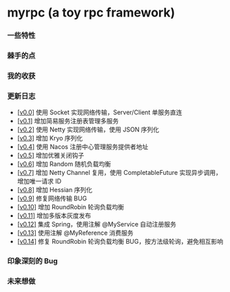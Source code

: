 # myrpc (a toy rpc framework)

### 一些特性

### 棘手的点

### 我的收获

### 更新日志

- [[v0.0]](https://github.com/tiiaan/myrpc/commit/d1435593ed8186ffd2e01a7617cd83b0e37557c8) 使用 Socket 实现网络传输，Server/Client 单服务直连
- [[v0.1]](https://github.com/tiiaan/myrpc/commit/4c93f18c8d066a43669c810199c46ad27e0a0928) 增加简易服务注册表管理多服务
- [[v0.2]](https://github.com/tiiaan/myrpc/commit/2152c89e38113ff7eaf96b77cfb84970b9b258e8) 使用 Netty  实现网络传输，使用 JSON 序列化
- [[v0.3]](https://github.com/tiiaan/myrpc/commit/e7dd653d24fa17c8c2c1a1e97af06230295cf59e) 增加 Kryo 序列化 
- [[v0.4]](https://github.com/tiiaan/myrpc/commit/71b97aa4622c7007b09b0008766556068cc6be35) 使用 Nacos 注册中心管理服务提供者地址
- [[v0.5]]() 增加优雅关闭钩子
- [[v0.6]]() 增加 Random 随机负载均衡
- [[v0.7]]() 增加 Netty Channel 复用，使用 CompletableFuture 实现异步调用，增加唯一请求 ID
- [[v0.8]]() 增加 Hessian 序列化
- [[v0.9]]() 修复网络传输 BUG
- [[v0.10]]() 增加 RoundRobin 轮询负载均衡
- [[v0.11]]() 增加多版本灰度发布
- [[v0.12]]() 集成 Spring，使用注解 @MyService 自动注册服务
- [[v0.13]]() 使用注解 @MyReference 消费服务
- [[v0.14]]() 修复 RoundRobin 轮询负载均衡 BUG，按方法级轮询，避免相互影响


### 印象深刻的 Bug

### 未来想做
